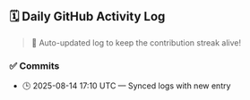## 🗓️ Daily GitHub Activity Log

> 🤖 Auto-updated log to keep the contribution streak alive!

### ✅ Commits

- 🕒 2025-08-14 17:10 UTC — Synced logs with new entry

